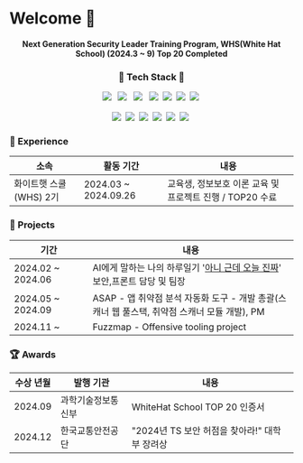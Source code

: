 # Welcome 👋

<div align="center">
  <h4>Next Generation Security Leader Training Program, WHS(White Hat School) (2024.3 ~ 9) Top 20 Completed</h4>
</div>
<h3 align="center">💪 Tech Stack 💪</h3>

<p align="center"? Techs that I've used at least once </p>

<p align="center">
 <img src="https://img.shields.io/badge/Python-3766AB?style=for-the-badge&logo=Python&logoColor=white"/> &nbsp;
 <img src="https://img.shields.io/badge/Java-007396?style=for-the-badge&logo=Java&logoColor=white"/> &nbsp; 
 <img src="https://img.shields.io/badge/C++-00599C?style=for-the-badge&logo=cplusplus&logoColor=white"/> &nbsp;
 <img src="https://img.shields.io/badge/Mysql-FCC624?style=for-the-badge&logo=Mysql&logoColor=white"/>&nbsp; 
 <img src="https://img.shields.io/badge/C-A8B9CC?style=for-the-badge&logo=c&logoColor=white"/>&nbsp;                               
 <img src="https://img.shields.io/badge/Flutter-02569B?style=for-the-badge&logo=Flutter&logoColor=white"/>&nbsp;
 <img src="https://img.shields.io/badge/Dart-0175C2?style=for-the-badge&logo=Dart&logoColor=white">&nbsp;
 <br /> <br />
 <img src="https://img.shields.io/badge/ROS-22314E?style=for-the-badge&logo=ROS&logoColor=white">&nbsp;
 <img src="https://img.shields.io/badge/TS-3178C6?style=for-the-badge&logo=TypeScript&logoColor=white">&nbsp;
 <img src="https://img.shields.io/badge/JS-F7DF1E?style=for-the-badge&logo=JavaScript&logoColor=white">&nbsp;
 <img src="https://img.shields.io/badge/React-61DAFB?style=for-the-badge&logo=React&logoColor=white">&nbsp;
 <img src="https://img.shields.io/badge/Node.js-339933?style=for-the-badge&logo=Node.js&logoColor=white">&nbsp;
 <img src="https://img.shields.io/badge/Mongo-47A248?style=for-the-badge&logo=MongoDB&logoColor=white">&nbsp;
 <br />
<p/>

<h3>🏢 Experience</h3>

|소속|활동 기간|내용|
|---|---|---|
|화이트햇 스쿨(WHS) 2기|2024.03 ~ 2024.09.26| 교육생, 정보보호 이론 교육 및 프로젝트 진행 / TOP20 수료 |


<h3>📃 Projects</h3>

| 기간 | 내용 |
| --- | --- |
| 2024.02 ~ 2024.06　|AI에게 말하는 나의 하루일기 '<a href="https://github.com/kookmin-sw/capstone-2024-13">아니 근데 오늘 진짜</a>' 보안,프론트 담당 및 팀장 |
| 2024.05 ~ 2024.09  |ASAP - 앱 취약점 분석 자동화 도구 - 개발 총괄(스캐너 웹 풀스택, 취약점 스캐너 모듈 개발), PM |
| 2024.11 ~   |Fuzzmap - Offensive tooling project|

<h3>🏆 Awards</h3>

|수상 년월|발행 기관|내용|
|---|---|---|
|2024.09| 과학기술정보통신부 | WhiteHat School TOP 20 인증서 |
|2024.12| 한국교통안전공단 | "2024년 TS 보안 허점을 찾아라!" 대학부 장려상 |

<br /> 
